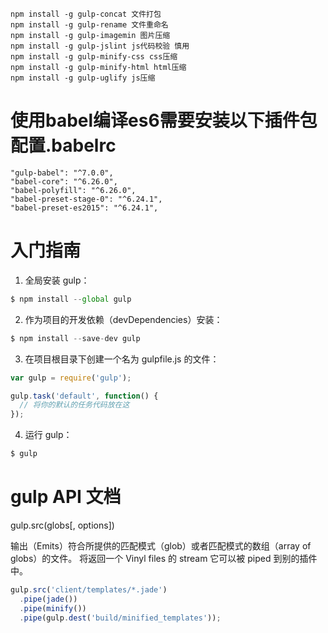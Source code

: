 ```
npm install -g gulp-concat 文件打包
npm install -g gulp-rename 文件重命名
npm install -g gulp-imagemin 图片压缩
npm install -g gulp-jslint js代码校验 慎用
npm install -g gulp-minify-css css压缩
npm install -g gulp-minify-html html压缩
npm install -g gulp-uglify js压缩

```
# 使用babel编译es6需要安装以下插件包 配置.babelrc
```
"gulp-babel": "^7.0.0",
"babel-core": "^6.26.0",
"babel-polyfill": "^6.26.0",
"babel-preset-stage-0": "^6.24.1",
"babel-preset-es2015": "^6.24.1",
```


# 入门指南
1. 全局安装 gulp：
```javascript
$ npm install --global gulp
```

2. 作为项目的开发依赖（devDependencies）安装：
```javascript
$ npm install --save-dev gulp
```

3. 在项目根目录下创建一个名为 gulpfile.js 的文件：
```javascript
var gulp = require('gulp');

gulp.task('default', function() {
  // 将你的默认的任务代码放在这
});
```

4. 运行 gulp：
```javascript
$ gulp
```

# gulp API 文档
gulp.src(globs[, options])

输出（Emits）符合所提供的匹配模式（glob）或者匹配模式的数组（array of globs）的文件。 将返回一个 Vinyl files 的 stream 它可以被 piped 到别的插件中。


```javascript
gulp.src('client/templates/*.jade')
  .pipe(jade())
  .pipe(minify())
  .pipe(gulp.dest('build/minified_templates'));
```
